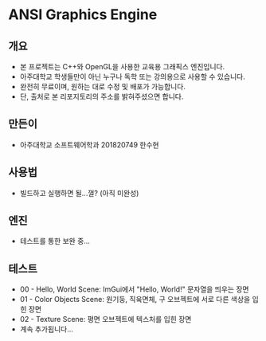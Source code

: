 # ANSI Graphics Engine

## 개요
* 본 프로젝트는 C++와 OpenGL을 사용한 교육용 그래픽스 엔진입니다.
* 아주대학교 학생들만이 아닌 누구나 독학 또는 강의용으로 사용할 수 있습니다.
* 완전히 무료이며, 원하는 대로 수정 및 배포가 가능합니다.
* 단, 출처로 본 리포지토리의 주소를 밝혀주셨으면 합니다.

## 만든이
* 아주대학교 소프트웨어학과 201820749 한수현

## 사용법
* 빌드하고 실행하면 될...껄? (아직 미완성)

## 엔진
* 테스트를 통한 보완 중...

## 테스트
* 00 - Hello, World Scene: ImGui에서 "Hello, World!" 문자열을 띄우는 장면
* 01 - Color Objects Scene: 원기둥, 직육면체, 구 오브젝트에 서로 다른 색상을 입힌 장면
* 02 - Texture Scene: 평면 오브젝트에 텍스처를 입힌 장면
* 계속 추가됩니다...
